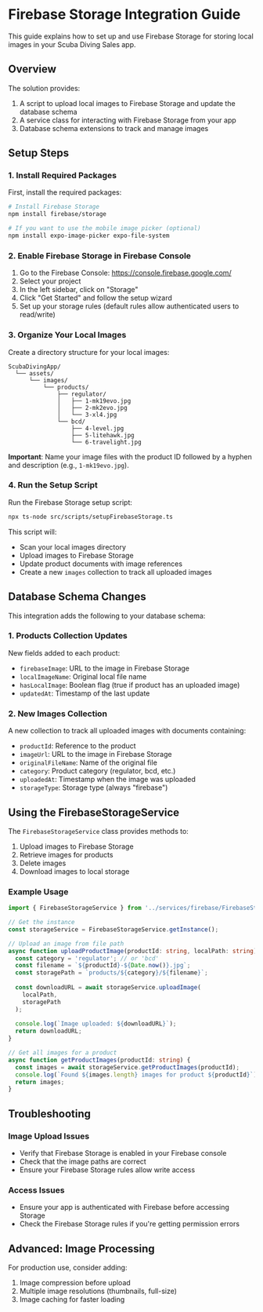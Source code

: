 # Firebase Storage Integration Guide

This guide explains how to set up and use Firebase Storage for storing local images in your Scuba Diving Sales app.

## Overview

The solution provides:
1. A script to upload local images to Firebase Storage and update the database schema
2. A service class for interacting with Firebase Storage from your app
3. Database schema extensions to track and manage images

## Setup Steps

### 1. Install Required Packages

First, install the required packages:

```bash
# Install Firebase Storage
npm install firebase/storage

# If you want to use the mobile image picker (optional)
npm install expo-image-picker expo-file-system
```

### 2. Enable Firebase Storage in Firebase Console

1. Go to the Firebase Console: https://console.firebase.google.com/
2. Select your project
3. In the left sidebar, click on "Storage"
4. Click "Get Started" and follow the setup wizard
5. Set up your storage rules (default rules allow authenticated users to read/write)

### 3. Organize Your Local Images

Create a directory structure for your local images:

```
ScubaDivingApp/
  └── assets/
      └── images/
          └── products/
              ├── regulator/
              │   ├── 1-mk19evo.jpg
              │   ├── 2-mk2evo.jpg
              │   └── 3-xl4.jpg
              └── bcd/
                  ├── 4-level.jpg
                  ├── 5-litehawk.jpg
                  └── 6-travelight.jpg
```

**Important**: Name your image files with the product ID followed by a hyphen and description (e.g., `1-mk19evo.jpg`).

### 4. Run the Setup Script

Run the Firebase Storage setup script:

```bash
npx ts-node src/scripts/setupFirebaseStorage.ts
```

This script will:
- Scan your local images directory
- Upload images to Firebase Storage
- Update product documents with image references
- Create a new `images` collection to track all uploaded images

## Database Schema Changes

This integration adds the following to your database schema:

### 1. Products Collection Updates

New fields added to each product:
- `firebaseImage`: URL to the image in Firebase Storage
- `localImageName`: Original local file name
- `hasLocalImage`: Boolean flag (true if product has an uploaded image)
- `updatedAt`: Timestamp of the last update

### 2. New Images Collection

A new collection to track all uploaded images with documents containing:
- `productId`: Reference to the product
- `imageUrl`: URL to the image in Firebase Storage
- `originalFileName`: Name of the original file
- `category`: Product category (regulator, bcd, etc.)
- `uploadedAt`: Timestamp when the image was uploaded
- `storageType`: Storage type (always "firebase")

## Using the FirebaseStorageService

The `FirebaseStorageService` class provides methods to:
1. Upload images to Firebase Storage
2. Retrieve images for products
3. Delete images
4. Download images to local storage

### Example Usage

```typescript
import { FirebaseStorageService } from '../services/firebase/FirebaseStorageService';

// Get the instance
const storageService = FirebaseStorageService.getInstance();

// Upload an image from file path
async function uploadProductImage(productId: string, localPath: string) {
  const category = 'regulator'; // or 'bcd'
  const filename = `${productId}-${Date.now()}.jpg`;
  const storagePath = `products/${category}/${filename}`;
  
  const downloadURL = await storageService.uploadImage(
    localPath, 
    storagePath
  );
  
  console.log(`Image uploaded: ${downloadURL}`);
  return downloadURL;
}

// Get all images for a product
async function getProductImages(productId: string) {
  const images = await storageService.getProductImages(productId);
  console.log(`Found ${images.length} images for product ${productId}`);
  return images;
}
```

## Troubleshooting

### Image Upload Issues
- Verify that Firebase Storage is enabled in your Firebase console
- Check that the image paths are correct
- Ensure your Firebase Storage rules allow write access

### Access Issues
- Ensure your app is authenticated with Firebase before accessing Storage
- Check the Firebase Storage rules if you're getting permission errors

## Advanced: Image Processing

For production use, consider adding:
1. Image compression before upload
2. Multiple image resolutions (thumbnails, full-size)
3. Image caching for faster loading 